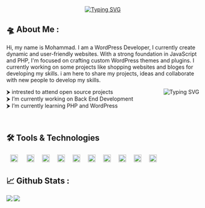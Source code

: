 <p align="center">
    <a href="https://github.com/mrjahan01"><img src="https://readme-typing-svg.demolab.com?font=Nunito&duration=2000&pause=300&multiline=true&height=100&lines=Mohammad+Reza;Software+Engineering+Student;BackEnd+%7C+PHP+%7C+WordPress+" alt="Typing SVG" /></a>
</p>

## 🛸 About Me :
Hi, my name is Mohammad. I am a WordPress Developer, I currently create dynamic and user-friendly websites. With a strong foundation in JavaScript and PHP, I'm focused on crafting custom WordPress themes and plugins.
I currently working on some projects like shopping websites and bloges for developing my skills.
i am here to share my projects, ideas and collaborate with new people to develop my skills.

<a href="https://github.com/mrjahan01"><img align="right" src="https://readme-typing-svg.demolab.com?font=Fira+Code&size=10&duration=1000&pause=1000&color=F7821F&multiline=true&repeat=false&width=400&height=100&lines=&nbsp;&nbsp;__&nbsp;&nbsp;__&nbsp;&nbsp;&nbsp;&nbsp;&nbsp;&nbsp;&nbsp;&nbsp;&nbsp;&nbsp;&nbsp;&nbsp;&nbsp;_&nbsp;&nbsp;&nbsp;&nbsp;&nbsp;&nbsp;&nbsp;_&nbsp;&nbsp;&nbsp;&nbsp;&nbsp;&nbsp;&nbsp;&nbsp;&nbsp;&nbsp;&nbsp;&nbsp;&nbsp;&nbsp;&nbsp;&nbsp;&nbsp;&nbsp;&nbsp;&nbsp;___&nbsp;&nbsp;&nbsp;&nbsp;__&nbsp;;&nbsp;%7C&nbsp;&nbsp;%5C%2F&nbsp;&nbsp;%7C&nbsp;&nbsp;&nbsp;&nbsp;&nbsp;&nbsp;&nbsp;&nbsp;&nbsp;&nbsp;&nbsp;%7C&nbsp;%7C&nbsp;&nbsp;&nbsp;&nbsp;&nbsp;%7C&nbsp;%7C&nbsp;&nbsp;&nbsp;&nbsp;&nbsp;&nbsp;&nbsp;&nbsp;&nbsp;&nbsp;&nbsp;&nbsp;&nbsp;&nbsp;&nbsp;&nbsp;&nbsp;&nbsp;%2F&nbsp;_&nbsp;%5C&nbsp;&nbsp;%2F_&nbsp;%7C;&nbsp;%7C&nbsp;%5C&nbsp;&nbsp;%2F&nbsp;%7C_&nbsp;__&nbsp;&nbsp;&nbsp;&nbsp;&nbsp;&nbsp;&nbsp;%7C&nbsp;%7C&nbsp;__&nbsp;_%7C&nbsp;%7C__&nbsp;&nbsp;&nbsp;__&nbsp;_&nbsp;_&nbsp;__&nbsp;&nbsp;&nbsp;%7C&nbsp;%7C&nbsp;%7C&nbsp;%7C&nbsp;&nbsp;%7C&nbsp;%7C;&nbsp;%7C&nbsp;%7C%5C%2F%7C&nbsp;%7C&nbsp;'__%7C&nbsp;&nbsp;_&nbsp;&nbsp;&nbsp;%7C&nbsp;%7C%2F&nbsp;_%60&nbsp;%7C&nbsp;'_&nbsp;%5C&nbsp;%2F&nbsp;_%60&nbsp;%7C&nbsp;'_&nbsp;%5C&nbsp;&nbsp;%7C&nbsp;%7C&nbsp;%7C&nbsp;%7C&nbsp;&nbsp;%7C&nbsp;%7C;&nbsp;%7C&nbsp;%7C&nbsp;&nbsp;%7C&nbsp;%7C&nbsp;%7C&nbsp;&nbsp;&nbsp;&nbsp;%7C&nbsp;%7C__%7C&nbsp;%7C&nbsp;(_%7C&nbsp;%7C&nbsp;%7C&nbsp;%7C&nbsp;%7C&nbsp;(_%7C&nbsp;%7C&nbsp;%7C&nbsp;%7C&nbsp;%7C&nbsp;%7C&nbsp;%7C_%7C&nbsp;%7C&nbsp;&nbsp;%7C&nbsp;%7C;&nbsp;%7C_%7C&nbsp;&nbsp;%7C_%7C_%7C&nbsp;&nbsp;&nbsp;&nbsp;&nbsp;%5C____%2F&nbsp;%5C__%2C_%7C_%7C&nbsp;%7C_%7C%5C__%2C_%7C_%7C&nbsp;%7C_%7C&nbsp;&nbsp;%5C___%2F&nbsp;&nbsp;&nbsp;%7C_%7C;&nbsp;&nbsp;&nbsp;&nbsp;&nbsp;&nbsp;&nbsp;&nbsp;&nbsp;&nbsp;&nbsp;&nbsp;&nbsp;&nbsp;&nbsp;&nbsp;&nbsp;&nbsp;&nbsp;&nbsp;&nbsp;&nbsp;&nbsp;&nbsp;&nbsp;&nbsp;&nbsp;&nbsp;&nbsp;&nbsp;&nbsp;&nbsp;&nbsp;&nbsp;&nbsp;&nbsp;&nbsp;&nbsp;&nbsp;&nbsp;&nbsp;&nbsp;&nbsp;&nbsp;&nbsp;&nbsp;&nbsp;&nbsp;&nbsp;&nbsp;&nbsp;&nbsp;&nbsp;&nbsp;&nbsp;&nbsp;&nbsp;&nbsp;&nbsp;&nbsp;;&nbsp;&nbsp;&nbsp;&nbsp;&nbsp;&nbsp;&nbsp;&nbsp;&nbsp;&nbsp;&nbsp;&nbsp;&nbsp;&nbsp;&nbsp;&nbsp;&nbsp;&nbsp;&nbsp;&nbsp;&nbsp;&nbsp;&nbsp;&nbsp;&nbsp;&nbsp;&nbsp;&nbsp;&nbsp;&nbsp;&nbsp;&nbsp;&nbsp;&nbsp;&nbsp;&nbsp;&nbsp;&nbsp;&nbsp;&nbsp;&nbsp;&nbsp;&nbsp;&nbsp;&nbsp;&nbsp;&nbsp;&nbsp;&nbsp;&nbsp;&nbsp;&nbsp;&nbsp;&nbsp;&nbsp;&nbsp;&nbsp;&nbsp;&nbsp;&nbsp;" alt="Typing SVG" /></a>

<p align="left">

⮞ intrested to attend open source projects
<br>
⮞ I’m currently working on Back End Development
<br>
⮞ I’m currently learning PHP and WordPress

</p>
<br>

## 🛠 Tools & Technologies

<img align="left" style="padding:5px 10px; height:20px" alt="GoLang" src="https://img.shields.io/badge/HTML5-%23E34F26?style=%20flat-square&logo=HTML5&logoColor=white"/>

<img align="left" style="margin:5px 10px; height:20px" alt="Postgres" src="https://img.shields.io/badge/CSS3-%231572B6?style=%20flat-square&logo=CSS3&logoColor=white"/>

<img align="left" style="margin:5px 10px; height:20px" alt="Express.js" src="https://img.shields.io/badge/JavaScript-%23F7DF1E?style=%20flat-square&logo=JavaScript&logoColor=%23000"/>

<img align="left" style="margin:5px 10px; height:20px" alt="MongoDB" src ="https://img.shields.io/badge/jQuery-%230769AD?style=%20flat-square&logo=jQuery&logoColor=white"/>

<img align="left" style="margin:5px 10px; height:20px" alt="Redis" src="https://img.shields.io/badge/Bootstrap-%237952B3?style=%20flat-square&logo=Bootstrap&logoColor=white"/>

<img align="left" style="margin:5px 10px; height:20px" src="https://img.shields.io/badge/PHP-%23777BB4?logo=PHP&logoColor=white"/>
  
<img align="left" style="margin:5px 10px; height:20px" alt="Redis" src="https://img.shields.io/badge/MySQL-%234479A1?style=%20flat-square&logo=MySQL&logoColor=white"/>

<img align="left" style="margin:5px 10px; height:20px" alt="MySQL" src="https://img.shields.io/badge/WordPress-%2321759B?style=%20flat-square&logo=WordPress&logoColor=white"/>

<img align="left" style="margin:5px 10px; height:20px" alt="Redis" src="https://img.shields.io/badge/Git-%23F05032?style=%20flat-square&logo=Git&logoColor=white"/>

<img style="margin:5px 10px; height:20px" alt="Redis" src="https://img.shields.io/badge/GitHub-%23181717?style=%20flat-square&logo=GitHub&logoColor=white"/>

<!--## 📫 How To Reach Me : -->

<!--I like to connecting with diffrent people so let's collaborate and bring your WordPress ideas to life.-->

<!-- <a href = "mailto:jahanbmrz0045@gmail.com"><img width="70px" src="https://img.shields.io/badge/-Gmail-%23E34F50?style=%20flat-square&logo=gmail&logoColor=white"></a> -->

## 📈 Github Stats :

<a href="https://github.com/mrjahan01"><img align="left" src="https://github-readme-stats.vercel.app/api?username=mrjahan01&show_icons=true&theme=tokyonight&hide_border=true"/></a>

<a href="https://github.com/mrjahan01"><img align="left"  src="https://github-readme-stats.vercel.app/api/top-langs/?username=mrjahan01&layout=compact&theme=tokyonight&hide_border=true"/></a>

